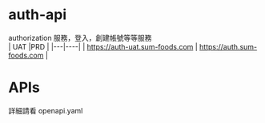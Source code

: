 # auth-api

authorization 服務，登入，創建帳號等等服務  
| UAT |PRD |
|---|----|
| https://auth-uat.sum-foods.com | https://auth.sum-foods.com |

# APIs

詳細請看 openapi.yaml
